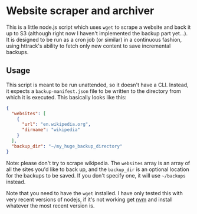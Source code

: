 # Website scraper and archiver

This is a little node.js script which uses `wget` to scrape a website and
back it up to S3 (although right now I haven't implemented the backup part
yet...). It is designed to be run as a cron job (or similar) in
a continuous fashion, using httrack's ability to fetch only new content to
save incremental backups.

## Usage

This script is meant to be run unattended, so it doesn't have a CLI.
Instead, it expects a `backup-manifest.json` file to be written to the
directory from which it is executed. This basically looks like this:

```json
{
  "websites": [
    {
      "url": "en.wikipedia.org",
      "dirname": "wikipedia"
    }
  ],
  "backup_dir": "~/my_huge_backup_directory"
}
```

Note: please don't try to scrape wikipedia. The `websites` array is an
array of all the sites you'd like to back up, and the `backup_dir` is an
optional location for the backups to be saved. If you don't specify one,
it will use `~/backups` instead.

Note that you need to have the `wget` installed. I have only tested this
with very recent versions of nodejs, if it's not working get
[nvm](https://github.com/creationix/nvm) and install whatever the most
recent version is.
